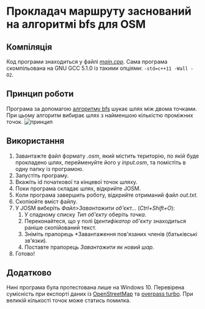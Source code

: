 # Прокладач маршруту заснований на алгоритмі bfs для OSM
## Компіляція
Код програми знаходиться у файлі *[main.cpp](https://github.com/Yarjk32/osm-bfs/blob/master/main.cpp)*. Сама програма скомпільована на GNU GCC 5.1.0 із такими опціями: `-std=c++11 -Wall -O2`.
## Принцип роботи
Програма за допомагою [алгоритму bfs](https://uk.wikipedia.org/wiki/%D0%9F%D0%BE%D1%88%D1%83%D0%BA_%D1%83_%D1%88%D0%B8%D1%80%D0%B8%D0%BD%D1%83) шукає шлях між двома точками. При цьому алгоритм вибирає шлях з найменшою кількістю проміжних точок.
![принцип](https://i.imgur.com/Cng2XGt.png)
## Використання
1. Завантажте файл формату *.osm*, який містить територію, по якій буде прокладено шлях, перейменуйте його у *input.osm*, та помістіть в одну папку із програмою.
2. Запустіть програму.
3. Вкажіть id початкової та кінцевої точок шляху.
4. Поки програма складає шлях, відкрийте JOSM.
5. Коли програма завершить роботу, відкрийте отриманий файл *out.txt*.
6. Скопіюйте вміст файлу.
7. У JOSM виберіть *Файл>Завантажити об'єкт...* (*Ctrl+Shift+O*):
    1. У спадному списку *Тип об'єкту* оберіть *точка*.
    2. Переконайтеся, що у полі *Ідентифікатор об'єкту* знаходиться раніше скопійований текст.
    3. Зніміть прапорець *Завантаження пов'язаних членів (батьківські зв'язки).
    4. Поставте прапорець *Завантажити як новий шар*.
8. Готово!
## Додатково
Нині програма була протестована лише на Windows 10. Перевірена сумісність при експорті даних із [OpenStreetMap](https://www.openstreetmap.org) та [overpass turbo](https://overpass-turbo.eu/). При великій кількості точок може статись помилка. 
